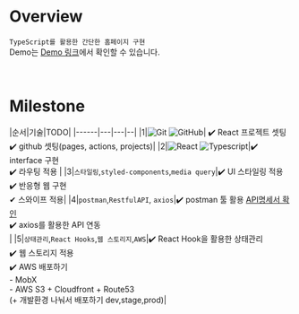 # Overview
`TypeScript를 활용한 간단한 홈페이지 구현`\
Demo는 [Demo 링크](https://d3e916ikhteqe8.cloudfront.net/)에서 확인할 수 있습니다.

<br/>


# Milestone

|순서|기술|TODO|
|------|---|---|--|
|1|![Git](https://img.shields.io/badge/-Git-05122A?style=flat&logo=git) ![GitHub](https://img.shields.io/badge/-GitHub-05122A?style=flat&logo=github)| ✔️ React 프로젝트 셋팅<br/> ✔️ github 셋팅(pages, actions, projects)|
|2|![React](https://img.shields.io/badge/-React-05122A?style=flat&logo=react) ![Typescript](https://img.shields.io/badge/-Typescript-05122A?style=flat&logo=typescript)|✔️ interface 구현 <br/>✔️ 라우팅 적용 |
|3|`스타일링`,`styled-components`,`media query`|✔️ UI 스타일링 적용 <br/>✔️ 반응형 웹 구현 <br/>✔ 스와이프 적용|
|4|`postman`,`RestfulAPI`, `axios`|✔️ postman 툴 활용 [API명세서 확인](https://documenter.getpostman.com/view/25087224/2s9Y5SX5zz) <br/>✔️ axios를 활용한 API 연동 <br/>|
|5|`상태관리`,`React Hooks`,`웹 스토리지`,`AWS`|✔️ React Hook을 활용한 상태관리  <br/>✔️ 웹 스토리지 적용<br/>✔️ AWS 배포하기<br/>- MobX <br/>- AWS S3 + Cloudfront + Route53<br/>(+ 개발환경 나눠서 배포하기 dev,stage,prod)|

<br/>

